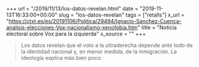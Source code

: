 +++
url = "/2019/11/13/los-datos-revelan.html"
date = "2019-11-13T16:33:00+00:00"
slug = "los-datos-revelan"
tags = ["retalls"]
x_url = "https://ctxt.es/es/20191106/Politica/29494/Ignacio-Sanchez-Cuenca-analisis-elecciones-Vox-nacionalismo-xenofobia.htm"
title = "Noticia electoral sobre Vox para la izquierda"
x_source = ""
+++

> Los datos revelan que el voto a la ultraderecha depende ante todo de la identidad nacional y, en menor medida, de la inmigración. La ideología explica más bien poco.
